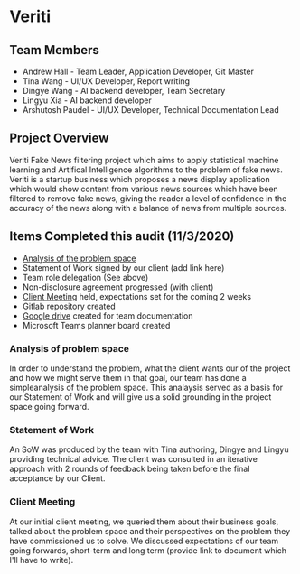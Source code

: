 # Veriti

## Team Members
- Andrew Hall - Team Leader, Application Developer, Git Master
- Tina Wang - UI/UX Developer, Report writing
- Dingye Wang - AI backend developer, Team Secretary
- Lingyu Xia - AI backend developer
- Arshutosh Paudel - UI/UX Developer, Technical Documentation Lead

## Project Overview
Veriti Fake News filtering project which aims to apply statistical machine learning and Artifical Intelligence algorithms to the problem of fake news. Veriti is a startup business which proposes a news display application which would show content from various news sources which have been filtered to remove fake news, giving the reader a level of confidence in the accuracy of the news along with a balance of news from multiple sources.

## Items Completed this audit (11/3/2020)
- [Analysis of the problem space](https://docs.google.com/document/d/1ayAA7OvNIyGun4iWQC4b4uDDoYpVYQ0rQPCusmzzy00/edit#heading=h.s4rhxa47j5ak)
- Statement of Work signed by our client (add link here)
- Team role delegation (See above)
- Non-disclosure agreement progressed (with client)
- [Client Meeting](https://drive.google.com/drive/folders/1Vv3HuL-tABUwXF0wfpWqNarBUDq2HHIy) held, expectations set for the coming 2 weeks
- Gitlab repository created
- [Google drive](https://drive.google.com/drive/folders/1eSVANGZcTTQHmhdbAeDPfytn9qH2z0SW) created for team documentation
- Microsoft Teams planner board created

### Analysis of problem space
In order to understand the problem, what the client wants our of the project and how we might serve them in that goal, our team has done a simpleanalysis of the problem space. This analaysis served as a basis for our Statement of Work and will give us a solid grounding in the project space going forward.

### Statement of Work
An SoW was produced by the team with Tina authoring, Dingye and Lingyu providing technical advice. The client was consulted in an iterative approach with 2 rounds of feedback being taken before the final acceptance by our Client.

### Client Meeting
At our initial client meeting, we queried them about their business goals, talked about the problem space and their perspectives on the problem they have commissioned us to solve. We discussed expectations of our team going forwards, short-term and long term (provide link to document which I'll have to write).
